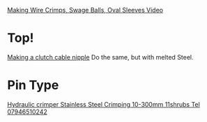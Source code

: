 [Making Wire Crimps, Swage Balls, Oval Sleeves Video](https://youtu.be/2ve1FQ2yYC0)

# Top!
[Making a clutch cable nipple](https://youtu.be/tTEwbYHg_2Q)
Do the same, but with melted Steel.

# Pin Type
[Hydraulic crimper Stainless Steel Crimping 10-300mm 11shrubs Tel 07946510242](https://youtu.be/9_QWKB6-_MA)
